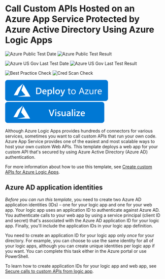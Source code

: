 # Call Custom APIs Hosted on an Azure App Service Protected by Azure Active Directory Using Azure Logic Apps

![Azure Public Test Date](https://azurequickstartsservice.blob.core.windows.net/badges/201-logic-app-custom-api/PublicLastTestDate.svg)
![Azure Public Test Result](https://azurequickstartsservice.blob.core.windows.net/badges/201-logic-app-custom-api/PublicDeployment.svg)

![Azure US Gov Last Test Date](https://azurequickstartsservice.blob.core.windows.net/badges/201-logic-app-custom-api/FairfaxLastTestDate.svg)
![Azure US Gov Last Test Result](https://azurequickstartsservice.blob.core.windows.net/badges/201-logic-app-custom-api/FairfaxDeployment.svg)

![Best Practice Check](https://azurequickstartsservice.blob.core.windows.net/badges/201-logic-app-custom-api/BestPracticeResult.svg)
![Cred Scan Check](https://azurequickstartsservice.blob.core.windows.net/badges/201-logic-app-custom-api/CredScanResult.svg)

[![Deploy To Azure](https://raw.githubusercontent.com/Azure/azure-quickstart-templates/master/1-CONTRIBUTION-GUIDE/images/deploytoazure.svg?sanitize=true)]("https://portal.azure.com/#create/Microsoft.Template/uri/https%3A%2F%2Fraw.githubusercontent.com%2FAzure%2Fazure-quickstart-templates%2Fmaster%2F201-logic-app-custom-api%2Fazuredeploy.json")
[![Visualize](https://raw.githubusercontent.com/Azure/azure-quickstart-templates/master/1-CONTRIBUTION-GUIDE/images/visualizebutton.svg?sanitize=true)]("http://armviz.io/#/?load=https%3A%2F%2Fraw.githubusercontent.com%2FAzure%2Fazure-quickstart-templates%2Fmaster%2F201-logic-app-custom-api%2Fazuredeploy.json")

Although Azure Logic Apps provides hundreds of connectors for various services,
sometimes you want to call custom APIs that run your own code. Azure App Service
provides one of the easiest and most scalable ways to host your own custom Web
APIs. This template deploys a web app for your custom API that's secured by
using Azure Active Directory (Azure AD) authentication.

For more information about how to use this template, see
[Create custom APIs for Azure Logic Apps](https://docs.microsoft.com/azure/logic-apps/logic-apps-create-api-app).

## Azure AD application identities

_Before you can run this template_, you need to create two Azure AD application
identities (IDs) – one for your logic app and one for your web app. Your logic
app uses an application ID to authenticate against Azure AD. You authenticate
calls to your web app by using a service principal (client ID and secret) that's
associated with the Azure AD application ID for your logic app. Finally, you'll
include the application IDs in your logic app definition.

You need to create an application ID for your logic app only _once_ for your
directory. For example, you can choose to use the same identity for all of your
logic apps, although you can create unique identities per logic app if you want.
You can complete this task either in the Azure portal or use PowerShell.

To learn how to create application IDs for your logic app and web app, see
[Secure calls to custom APIs from logic app](https://docs.microsoft.com/azure/logic-apps/logic-apps-custom-api-authentication).
